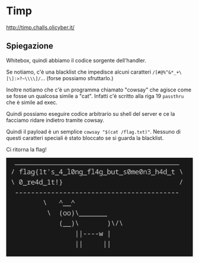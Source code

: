 # Timp

http://timp.challs.olicyber.it/

## Spiegazione

Whitebox, quindi abbiamo il codice sorgente dell'handler.

Se notiamo, c'è una blacklist che impedisce alcuni caratteri ```/[#@%^&*_+\[\]:>?~\\\\]/```... (forse possiamo sfruttarlo.)

Inoltre notiamo che c'è un programma chiamato "cowsay" che agisce come se fosse un qualcosa simile a "cat".
Infatti c'è scritto alla riga 19 ```passthru``` che è simile ad exec.

Quindi possiamo eseguire codice arbitrario su shell del server e ce la facciamo ridare indietro tramite cowsay.

Quindi il payload è un semplice ```cowsay "$(cat /flag.txt)"```. Nessuno di questi caratteri speciali è stato bloccato se si guarda la blacklist.


Ci ritorna la flag!

![alt text](image.png)